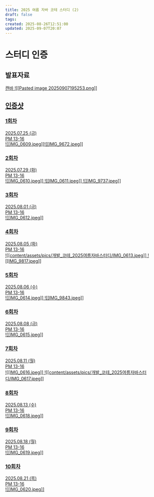 ```yaml
---
title: 2025 여름 자바 코테 스터디 (2)
draft: false
tags:
created: 2025-08-26T12:51:00
updated: 2025-09-07T20:07
---
```

# 스터디 인증
## 발표자료
<a href="https://www.canva.com/design/DAGxo9UKk9o/MvZQZQbSZxfp1SSqSMh17Q/view?utm_content=DAGxo9UKk9o&utm_campaign=designshare&utm_medium=link2&utm_source=uniquelinks&utlId=h4a2d37e296" target="_blank">캔바
![[Pasted image 20250907195253.png]]

## 인증샷
### 1회차
2025.07.25 (금)<br/>
PM 13-16<br/>
![[IMG_0609.jpeg]]![[IMG_9672.jpeg]]

### 2회차
2025.07.29 (화)<br/>
PM 13-16<br/>
![[IMG_0610.jpeg]]
![[IMG_0611.jpeg]]
![[IMG_9737.jpeg]]

### 3회차
2025.08.01 (금)<br/>
PM 13-16<br/>
![[IMG_0612.jpeg]]

### 4회차
2025.08.05 (화)<br/>
PM 13-16<br/>
![[content/assets/pics/개발_코테_2025여름자바스터디/IMG_0613.jpeg]]
![[IMG_9817.jpeg]]

### 5회차
2025.08.06 (수)<br/>
PM 13-16<br/>
![[IMG_0614.jpeg]]
![[IMG_9843.jpeg]]

### 6회차
2025.08.08 (금)<br/>
PM 13-16<br/>
![[IMG_0615.jpeg]]

### 7회차
2025.08.11 (월)<br/>
PM 13-16<br/>
![[IMG_0616.jpeg]]
![[content/assets/pics/개발_코테_2025여름자바스터디/IMG_0617.jpeg]]

### 8회차
2025.08.13 (수)<br/>
PM 13-16<br/>
![[IMG_0618.jpeg]]

### 9회차
2025.08.18 (월)<br/>
PM 13-16<br/>
![[IMG_0619.jpeg]]

### 10회차
2025.08.21 (목)<br/>
PM 13-16<br/>
![[IMG_0620.jpeg]]